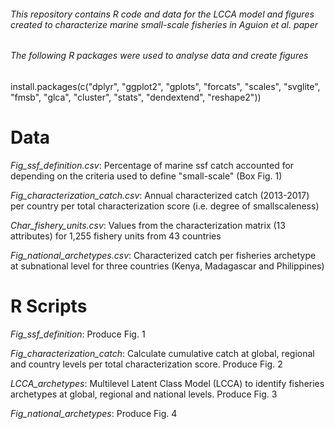 ###### This repository contains R code and data for the LCCA model and figures created to characterize marine small-scale fisheries in Aguion et al. paper

###### The following R packages were used to analyse data and create figures

install.packages(c("dplyr", "ggplot2", "gplots", "forcats", "scales", "svglite", "fmsb", "glca", "cluster", "stats", "dendextend", "reshape2"))

# **Data**
*Fig_ssf_definition.csv*: Percentage of marine ssf catch accounted for depending on the criteria used to define "small-scale" (Box Fig. 1)

*Fig_characterization_catch.csv*: Annual characterized catch (2013-2017) per country per total characterization score (i.e. degree of smallscaleness)

*Char_fishery_units.csv*: Values from the characterization matrix (13 attributes) for 1,255 fishery units from 43 countries

*Fig_national_archetypes.csv*: Characterized catch per fisheries archetype at subnational level for three countries (Kenya, Madagascar and Philippines)

# **R Scripts**
*Fig_ssf_definition*: Produce Fig. 1

*Fig_characterization_catch*: Calculate cumulative catch at global, regional and country levels per total characterization score. Produce Fig. 2

*LCCA_archetypes*: Multilevel Latent Class Model (LCCA) to identify fisheries archetypes at global, regional and national levels. Produce Fig. 3

*Fig_national_archetypes*: Produce Fig. 4
